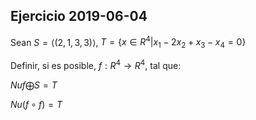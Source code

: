## Ejercicio 2019-06-04
Sean $S = \langle(2,1,3,3)\rangle$, $T=\{x\in R^4 | x_1-2x_2+x_3-x_4=0\}$

Definir, si es posible, $f : R^4 \to R^4$, tal que:

$Nuf \bigoplus S = T$

$Nu(f\circ f) = T$
